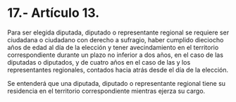 # 17.- Artículo 13.

Para ser elegida diputada, diputado o representante regional se requiere ser ciudadana o ciudadano con derecho a sufragio, haber cumplido dieciocho años de edad al día de la elección y tener avecindamiento en el territorio correspondiente durante un plazo no inferior a dos años, en el caso de las diputadas o diputados, y de cuatro años en el caso de las y los representantes regionales, contados hacia atrás desde el día de la elección.&#x20;

Se entenderá que una diputada, diputado o representante regional tiene su residencia en el territorio correspondiente mientras ejerza su cargo.
